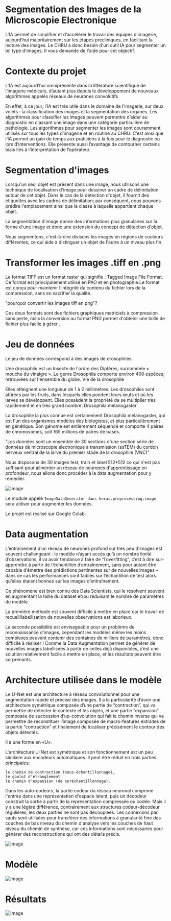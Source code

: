# Segmentation des Images de la Microscopie Electronique

L’IA permet de simplifier et d’accélérer le travail des équipes d’imagerie, aujourd’hui majoritairement sur les étapes précliniques, en facilitant la lecture des images. Le CHRU a donc besoin d'un outil IA pour segmenter un tel type d'images. Il vous demande de l'aide pour cet objectif.


# Contexte du projet

L’IA est aujourd’hui omniprésente dans la littérature scientifique de l’imagerie médicale, d’autant plus depuis le développement de nouveaux algorithmes appelés réseaux de neurones convolutifs

En effet, à ce jour, l’IA est très utile dans le domaine de l’imagerie, sur deux volets : la classification des images et la segmentation des organes. Les algorithmes pour classifier les images peuvent permettre d’aider au diagnostic en classant une image dans une catégorie particulière de pathologie. Les algorithmes pour segmenter les images sont couramment utilisés sur tous les types d’imagerie et en routine au CHRU. C’est ainsi que l’IA permet un gain de temps aux praticiens à la fois pour le diagnostic ou lors d’interventions. Elle présente aussi l’avantage de contourner certains biais liés à l’interprétation de l’opérateur.


# Segmentation d'images



Lorsqu'un seul objet est présent dans une image, nous utilisons une technique de localisation d'image pour dessiner un cadre de délimitation autour de cet objet. Dans le cas de la détection d'objet, il fournit des étiquettes avec les cadres de délimitation; par conséquent, nous pouvons prédire l'emplacement ainsi que la classe à laquelle appartient chaque objet.

La segmentation d'image donne des informations plus granulaires sur la forme d'une image et donc une extension du concept de détection d'objet.

Nous segmentons, c'est-à-dire divisons les images en régions de couleurs différentes, ce qui aide à distinguer un objet de l'autre à un niveau plus fin



# Transformer les images .tiff en .png

Le format TIFF est un format raster qui signifie : Tagged Image File Format. Ce format est principalement utilisé en PAO et en photographie.Le format est conçu pour maintenir l’intégrité du contenu du fichier lors de la compression, sans en sacrifier la qualité.

"pourquoi convertir les images tiff en png"?

Ces deux formats sont des fichiers graphiques matriciels à compression sans perte, mais la conversion au format PNG permet d'obtenir une taille de fichier plus facile à gérer .


# Jeu de données

Le jeu de données correspond à des images de drosophiles.

Une drosophile est un Insecte de l'ordre des Diptères, surnommée « mouche du vinaigre ». Le genre Drosophila comporte environ 400 espèces, retrouvées sur l'ensemble du globe. Vie de la drosophile

Elles atteignent une longueur de 1 à 2 millimètres. Les drosophiles sont attirées par les fruits, dans lesquels elles pondent leurs œufs et où les larves se développent. Elles possèdent la propriété de se multiplier très rapidement et en très grand nombre. Drosophila melanogaster

La drosophile la plus connue est certainement Drosophila melanogaster, qui est l'un des organismes modèles des biologistes, et plus particulièrement en génétique. Son génome est entièrement séquencé et comporte 4 paires de chromosomes, soit 165 millions de paires de bases.

"Les données sont un ensemble de 30 sections d'une section série de données de microscopie électronique à transmission (ssTEM) du cordon nerveux ventral de la larve du premier stade de la drosophile (VNC)"

Nous disposons de 30 images test, train et label 512*512 ce qui n'est pas suffisant pour alimenter un réseau de neurones d'apprentissage en profondeur, nous allons donc procéder à la data augmentation pour y remédier.

![image](exemplejeudedonnneesdedepartindex0.JPG)

Le module appelé ``ImageDataGenerator dans keras.preprocessing.image`` sera utiliser pour augmenter les données.

Le projet est réalisé sur Google Colab.

# Data augmentation

L’entraînement d’un réseau de neurones profond sur très peu d’images est souvent challengeant : le modèle n’ayant accès qu’à un nombre limité d’observations, il va avoir tendance à faire de “l’overfitting”, c’est à dire sur-apprendre à partir de l’échantillon d’entraînement, sans pour autant être capable d’émettre des prédictions pertinentes sur de nouvelles images – dans ce cas les performances sont faibles sur l’échantillon de test alors qu’elles étaient bonnes sur les images d’entraînement.

Ce phénomène est bien connu des Data Scientists, qui le résolvent souvent en augmentant la taille du dataset et/ou réduisant le nombre de paramètres du modèle.

La première méthode est souvent difficile à mettre en place car le travail de recueil/labellisation de nouvelles observations est laborieux.

La seconde possibilité est envisageable pour un problème de reconnaissance d’images, cependant les modèles même les moins complexes peuvent contenir des centaines de milliers de paramètres, donc difficile à réaliser ! Comme la Data Augmentation permet de générer de nouvelles images labellisées à partir de celles déjà disponibles, c’est une solution relativement facile à mettre en place, et les résultats peuvent être surprenants.


# Architecture utilisée dans le modèle



Le U-Net est une architecture à réseau convolutionnel pour une segmentation rapide et précise des images. Il a la particularité d’avoir une architecture symétrique composée d’une partie de “contraction”, qui va permettre de détecter le contexte et les objets, et une partie “expansion” composée de succession d’up-convolution qui fait le chemin inverse qui va permettre de reconstituer l’image composée de macro-features extraites de la partie “contraction” et finalement de localiser précisément le contour des objets détectés.

Il a une forme en «U».

L'architecture U-Net est symétrique et son fonctionnement est un peu similaire aux encodeurs automatiques. Il peut être réduit en trois parties principales:

    le chemin de contraction (sous-échantillonnage),
    le goulot d'étranglement
    le chemin d'expansion (de suréchantillonnage).

Dans les auto-codeurs, la partie codeur du réseau neuronal comprime l'entrée dans une représentation d'espace latent, puis un décodeur construit la sortie à partir de la représentation compressée ou codée. Mais il y a une légère différence, contrairement aux structures codeur-décodeur régulières, les deux parties ne sont pas découplées. Les connexions par sauts sont utilisées pour transférer des informations à granularité fine des couches de bas niveau du chemin d'analyse vers les couches de haut niveau du chemin de synthèse, car ces informations sont nécessaires pour générer des reconstructions qui ont des détails précis.

![image](reseau.JPG)


# Modèle

![image](modele.JPG)


# Résultats



![image](https://user-images.githubusercontent.com/73176528/118724374-d070ec80-b82e-11eb-9c86-f31fd8d33f49.png)




